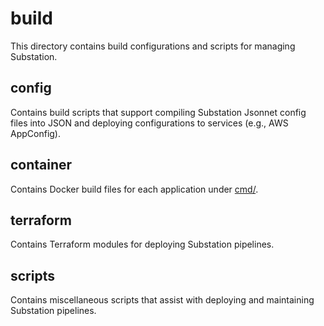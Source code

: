 # build
This directory contains build configurations and scripts for managing Substation.

## config
Contains build scripts that support compiling Substation Jsonnet config files into JSON and deploying configurations to services (e.g., AWS AppConfig).

## container
Contains Docker build files for each application under [cmd/](/cmd/). 

## terraform
Contains Terraform modules for deploying Substation pipelines. 

## scripts
Contains miscellaneous scripts that assist with deploying and maintaining Substation pipelines.
